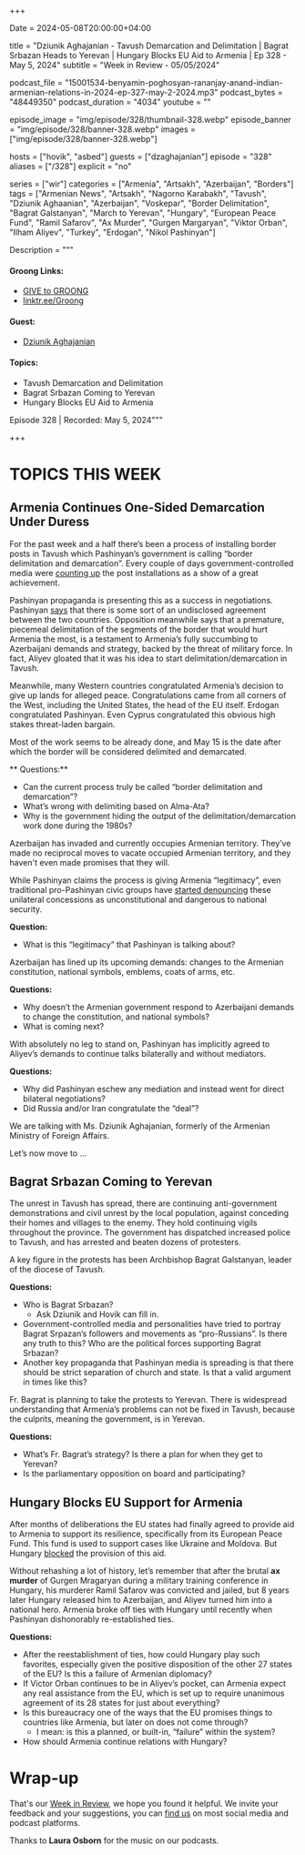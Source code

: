 +++

Date = 2024-05-08T20:00:00+04:00

title = "Dziunik Aghajanian - Tavush Demarcation and Delimitation | Bagrat Srbazan Heads to Yerevan | Hungary Blocks EU Aid to Armenia | Ep 328 - May 5, 2024"
subtitle = "Week in Review - 05/05/2024"

podcast_file = "15001534-benyamin-poghosyan-rananjay-anand-indian-armenian-relations-in-2024-ep-327-may-2-2024.mp3"
podcast_bytes = "48449350"
podcast_duration = "4034"
youtube = ""

episode_image = "img/episode/328/thumbnail-328.webp"
episode_banner = "img/episode/328/banner-328.webp"
images = ["img/episode/328/banner-328.webp"]

hosts = ["hovik", "asbed"]
guests = ["dzaghajanian"]
episode = "328"
aliases = ["/328"]
explicit = "no"

series = ["wir"]
categories = ["Armenia", "Artsakh", "Azerbaijan", "Borders"]
tags = ["Armenian News", "Artsakh", "Nagorno Karabakh", "Tavush", "Dziunik Aghaanian", "Azerbaijan", "Voskepar", "Border Delimitation", "Bagrat Galstanyan", "March to Yerevan", "Hungary", "European Peace Fund", "Ramil Safarov", "Ax Murder", "Gurgen Margaryan", "Viktor Orban", "Ilham Aliyev", "Turkey", "Erdogan", "Nikol Pashinyan"]

Description = """

#### Groong Links:
* [GIVE to GROONG](https://podcasts.groong.org/donate)
* [linktr.ee/Groong](https://linktr.ee/groong)

#### Guest:
  * [Dziunik Aghajanian](/guest/dzaghajanian)

#### Topics:
* Tavush Demarcation and Delimitation
* Bagrat Srbazan Coming to Yerevan
* Hungary Blocks EU Aid to Armenia


Episode 328 | Recorded: May 5, 2024"""

+++

# TOPICS THIS WEEK

## Armenia Continues One-Sided Demarcation Under Duress

For the past week and a half there’s been a process of installing border posts in Tavush which Pashinyan’s government is calling “border delimitation and demarcation”. Every couple of days government-controlled media were [counting up](https://armenpress.am/eng/news/1135979.html) the post installations as a show of a great achievement.

Pashinyan propaganda is presenting this as a success in negotiations. Pashinyan [says](https://armenpress.am/eng/news/1136140.html) that there is some sort of an undisclosed agreement between the two countries. Opposition meanwhile says that a premature, piecemeal delimitation of the segments of the border that would hurt Armenia the most, is a testament to Armenia’s fully succumbing to Azerbaijani demands and strategy, backed by the threat of military force. In fact, Aliyev gloated that it was his idea to start delimitation/demarcation in Tavush. 

Meanwhile, many Western countries congratulated Armenia’s decision to give up lands for alleged peace. Congratulations came from all corners of the West, including the United States, the head of the EU itself. Erdogan congratulated Pashinyan. Even Cyprus congratulated this obvious high stakes threat-laden bargain.

Most of the work seems to be already done, and May 15 is the date after which the border will be considered delimited and demarcated.

** Questions:**
* Can the current process truly be called “border delimitation and demarcation”?
* What’s wrong with delimiting based on Alma-Ata?
* Why is the government hiding the output of the delimitation/demarcation work done during the 1980s?

Azerbaijan has invaded and currently occupies Armenian territory. They’ve made no reciprocal moves to vacate occupied Armenian territory, and they haven't even made promises that they will.

While Pashinyan claims the process is giving Armenia “legitimacy”, even traditional pro-Pashinyan civic groups have [started denouncing](https://www.azatutyun.am/a/32932537.html) these unilateral concessions as unconstitutional and dangerous to national security.

**Question:**
* What is this “legitimacy” that Pashinyan is talking about?


Azerbaijan has lined up its upcoming demands: changes to the Armenian constitution, national symbols, emblems, coats of arms, etc.

**Questions:**
* Why doesn’t the Armenian government respond to Azerbaijani demands to change the constitution, and national symbols?
* What is coming next?

With absolutely no leg to stand on, Pashinyan has implicitly agreed to Aliyev’s demands to continue talks bilaterally and without mediators.

**Questions:**
* Why did Pashinyan eschew any mediation and instead went for direct bilateral negotiations?
* Did Russia and/or Iran congratulate the “deal”?

We are talking with Ms. Dziunik Aghajanian, formerly of the Armenian Ministry of Foreign Affairs.

Let’s now move to …


## Bagrat Srbazan Coming to Yerevan

The unrest in Tavush has spread, there are continuing anti-government demonstrations and civil unrest by the local population, against conceding their homes and villages to the enemy. They hold continuing vigils throughout the province. The government has dispatched increased police to Tavush, and has arrested and beaten dozens of protesters.

A key figure in the protests has been Archbishop Bagrat Galstanyan, leader of the diocese of Tavush.

**Questions:**
* Who is Bagrat Srbazan?
    * Ask Dziunik and Hovik can fill in.
* Government-controlled media and personalities have tried to portray Bagrat Srpazan’s followers and movements as “pro-Russians”. Is there any truth to this? Who are the political forces supporting Bagrat Srbazan?
* Another key propaganda that Pashinyan media is spreading is that there should be strict separation of church and state. Is that a valid argument in times like this?

Fr. Bagrat is planning to take the protests to Yerevan. There is widespread understanding that Armenia’s problems can not be fixed in Tavush, because the culprits, meaning the government, is in Yerevan.

**Questions:**
* What’s Fr. Bagrat’s strategy? Is there a plan for when they get to Yerevan?
* Is the parliamentary opposition on board and participating?


## Hungary Blocks EU Support for Armenia

After months of deliberations the EU states had finally agreed to provide aid to Armenia to support its resilience, specifically from its European Peace Fund. This fund is used to support cases like Ukraine and Moldova. But Hungary [blocked](https://www.azatutyun.am/a/32927800.html) the provision of this aid.

Without rehashing a lot of history, let’s remember that after the brutal __ax murder__ of Gurgen Mragaryan during a military training conference in Hungary, his murderer Ramil Safarov was convicted and jailed, but 8 years later Hungary released him to Azerbaijan, and Aliyev turned him into a national hero. Armenia broke off ties with Hungary until recently when Pashinyan dishonorably re-established ties.

**Questions:**
* After the reestablishment of ties, how could Hungary play such favorites, especially given the positive disposition of the other 27 states of the EU? Is this a failure of Armenian diplomacy? 
* If Victor Orban continues to be in Aliyev’s pocket, can Armenia expect any real assistance from the EU, which is set up to require unanimous agreement of its 28 states for just about everything?
* Is this bureaucracy one of the ways that the EU promises things to countries like Armenia, but later on does not come through?
    * I mean: is this a planned, or built-in, “failure” within the system?
* How should Armenia continue relations with Hungary?

# Wrap-up

That's our [Week in Review](https://podcasts.groong.org/), we hope you found it helpful. We invite your feedback and your suggestions, you can [find us](https://linktr.ee/groong) on most social media and podcast platforms.

Thanks to __Laura Osborn__ for the music on our podcasts.
